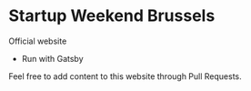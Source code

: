 # Startup Weekend Brussels
Official website

- Run with Gatsby

Feel free to add content to this website through Pull Requests.